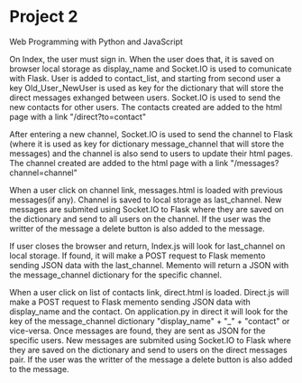 # Project 2

Web Programming with Python and JavaScript

On Index, the user must sign in. When the user does that, it is saved on browser local storage as display_name and Socket.IO is used to comunicate with Flask.
User is added to contact_list, and starting from second user a key Old_User_NewUser is used as key for the dictionary that will store the direct messages exhanged between users.
Socket.IO is used to send the new contacts for other users.
The contacts created are added to the html page with a link "/direct?to=contact"

After entering a new channel, Socket.IO is used  to send the channel to Flask (where it is used as key for dictionary message_channel that will store the messages) and the channel is
also send to users to update their html pages.
The channel created are added to the html page with a link "/messages?channel=channel"

When a user click on channel link, messages.html is loaded with previous messages(if any). Channel is saved to local storage as  last_channel.
New messages are submited using Socket.IO to Flask where they are saved on the dictionary and send to all users on the channel. If the user was the writter of the message a delete button is also added to the message.

If user closes the browser and return, Index.js will look for last_channel on local storage. If found, it will make a POST request to Flask memento sending JSON data with the last_channel. 
Memento will return a JSON with the message_channel dictionary for the specific channel.

When a user click on list of contacts link, direct.html is loaded. Direct.js will make a POST request to Flask memento sending JSON data with display_name and the contact. On application.py in direct it will look for the key of 
the message_channel dictionary "display_name" + "_" + "contact" or vice-versa. Once messages are found, they are sent as JSON for the specific users.
New messages are submited using Socket.IO to Flask where they are saved on the dictionary and send to users on the direct messages pair. If the user was the writter of the message a delete button is also added to the message.